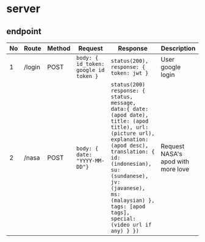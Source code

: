 # server

## endpoint

No|Route|Method|Request|Response|Description
---|---|---|---|---|---|
1| /login| POST|``` body: { id_token: google id token } ``` |``` status(200), response: { token: jwt } ```| User google login
2| /nasa| POST |  ``` body: { date: "YYYY-MM-DD"} ``` | ```status(200) response: { status, message,   data:{ date: (apod date), title: (apod title), url: (picture url), explanation: (apod desc), translation: { id: (indonesian), su: (sundanese), jv: (javanese), ms: (malaysian) }, tags: [apod tags], special: (video url if any) } })``` | Request NASA's apod with more love

